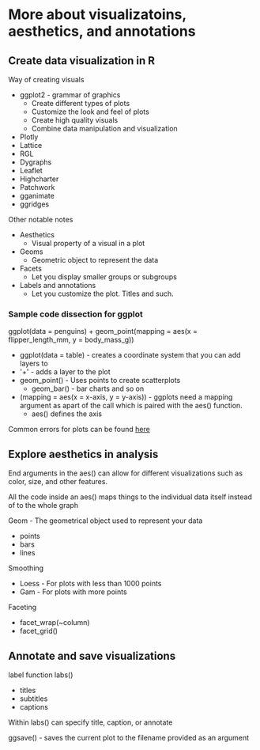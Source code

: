 # More about visualizatoins, aesthetics, and annotations

## Create data visualization in R

Way of creating visuals

* ggplot2 - grammar of graphics
  * Create different types of plots
  * Customize the look and feel of plots
  * Create high quality visuals
  * Combine data manipulation and visualization
* Plotly
* Lattice
* RGL
* Dygraphs
* Leaflet
* Highcharter
* Patchwork
* gganimate
* ggridges

Other notable notes

* Aesthetics
  * Visual property of a visual in a plot
* Geoms
  * Geometric object to represent the data
* Facets
  * Let you display smaller groups or subgroups
* Labels and annotations
  * Let you customize the plot.  Titles and such.

### Sample code dissection for ggplot

ggplot(data = penguins) + geom_point(mapping = aes(x = flipper_length_mm, y = body_mass_g))

* ggplot(data = table) - creates a coordinate system that you can add layers to
* '+' - adds a layer to the plot
* geom_point() - Uses points to create scatterplots
  * geom_bar() - bar charts and so on
* (mapping = aes(x = x-axis, y = y-axis)) - ggplots need a mapping argument as apart of the call which is paired with the aes() function.
  * aes() defines the axis

Common errors for plots can be found [here](https://d18ky98rnyall9.cloudfront.net/pALIn_4vSECCyJ_-L4hAJg_3c83255ab5004b1a99957907331217b0_Common-problems-encountered-when-visualizing-in-R.pdf?Expires=1661472000&Signature=Jpc1WieefZFE36kGoertqeJ4OhHbszCgBk7pOol4l1R8nONQV84U7kzbSGOat1R71wbxvk45APGnG6G5YIMNeuwLlCXT~rMKYWNTEP0S6anQZes-VtFjjqlSUdXlfty5YFcendobI~-viRpVhPmYHEEsy~6~W3qaNK-CjwRtuKg_&Key-Pair-Id=APKAJLTNE6QMUY6HBC5A)

## Explore aesthetics in analysis

End arguments in the aes() can allow for different visualizations such as color, size, and other features.

All the code inside an aes() maps things to the individual data itself instead of to the whole graph

Geom - The geometrical object used to represent your data

* points
* bars
* lines

Smoothing

* Loess - For plots with less than 1000 points
* Gam - For plots with more points

Faceting

* facet_wrap(~column)
* facet_grid()

## Annotate and save visualizations

label function labs()

* titles
* subtitles
* captions

Within labs() can specify title, caption, or annotate

ggsave() - saves the current plot to the filename provided as an argument
